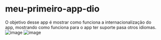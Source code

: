 # meu-primeiro-app-dio
O objetivo desse app é mostrar como funciona a internacionalização do app, mostrando como funciona para o app ter suporte pasa otros idiomas.
![image](https://github.com/F43ll/meu-primeiro-app-dio/assets/96871783/4f678316-0718-4818-9da9-bb78fbcc9629)
![image](https://github.com/F43ll/meu-primeiro-app-dio/assets/96871783/b961fe91-edb5-4877-8051-ceef8b0258e0)

